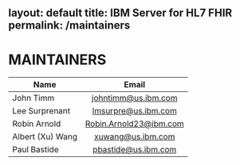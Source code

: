 layout: default
title: IBM Server for HL7 FHIR
permalink: /maintainers
---

# MAINTAINERS

| Name   	|      Email     	|
|----------	|:------------:	|
| John Timm 	| johntimm@us.ibm.com 	|
| Lee Surprenant 	|   lmsurpre@us.ibm.com   	|
| Robin Arnold 	|   Robin.Arnold23@ibm.com   	|
| Albert (Xu) Wang 	|   xuwang@us.ibm.com     	|
| Paul Bastide 	|   pbastide@us.ibm.com   	|
